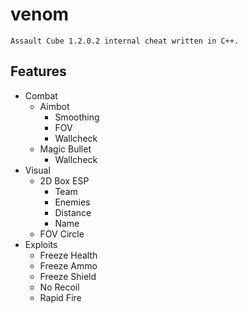 # venom
`Assault Cube 1.2.0.2 internal cheat written in C++.`

## Features
- Combat
  - Aimbot
    - Smoothing
    - FOV
    - Wallcheck
  - Magic Bullet
    - Wallcheck
- Visual
  - 2D Box ESP
    - Team
    - Enemies
    - Distance
    - Name
  - FOV Circle
- Exploits
  - Freeze Health
  - Freeze Ammo
  - Freeze Shield
  - No Recoil
  - Rapid Fire

